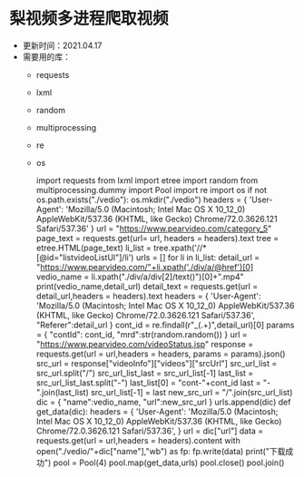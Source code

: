 # 梨视频多进程爬取视频
- 更新时间：2021.04.17
- 需要用的库：
  - requests
  - lxml
  - random
  - multiprocessing
  - re
  - os

    import requests
    from lxml import etree
    import random
    from multiprocessing.dummy import Pool
    import re
    import os
    if not os.path.exists("./vedio"):
        os.mkdir("./vedio")
    headers = {
        'User-Agent': 'Mozilla/5.0 (Macintosh; Intel Mac OS X 10_12_0) AppleWebKit/537.36 (KHTML, like Gecko) Chrome/72.0.3626.121 Safari/537.36'
    }
    url = "https://www.pearvideo.com/category_5"
    page_text = requests.get(url= url, headers = headers).text
    tree = etree.HTML(page_text)
    li_list = tree.xpath('//*[@id="listvideoListUl"]/li')
    urls = []
    for li in li_list:
        detail_url = "https://www.pearvideo.com/"+li.xpath('./div/a/@href')[0]
        vedio_name = li.xpath("./div/a/div[2]/text()")[0]+".mp4"
        print(vedio_name,detail_url)
        detail_text = requests.get(url = detail_url,headers = headers).text
        headers = {
            'User-Agent': 'Mozilla/5.0 (Macintosh; Intel Mac OS X 10_12_0) AppleWebKit/537.36 (KHTML, like Gecko) Chrome/72.0.3626.121 Safari/537.36',
            "Referer":detail_url
        }
        cont_id = re.findall(r"_(.+)",detail_url)[0]
        params = {
        "contId": cont_id,
        "mrd":str(random.random())
        }
        url = "https://www.pearvideo.com/videoStatus.jsp"
        response = requests.get(url = url,headers = headers, params = params).json()
        src_url = response["videoInfo"]["videos"]["srcUrl"]
        src_url_list = src_url.split("/")
        src_url_list_last = src_url_list[-1]
        last_list = src_url_list_last.split("-")
        last_list[0] = "cont-"+cont_id
        last = "-".join(last_list)
        src_url_list[-1] = last
        new_src_url = "/".join(src_url_list)
        dic = {
            "name":vedio_name,
            "url":new_src_url
        }
        urls.append(dic)
    def get_data(dic):
        headers = {
            'User-Agent': 'Mozilla/5.0 (Macintosh; Intel Mac OS X 10_12_0) AppleWebKit/537.36 (KHTML, like Gecko) Chrome/72.0.3626.121 Safari/537.36',
        }
        url = dic["url"]
        data = requests.get(url = url,headers = headers).content
        with open("./vedio/"+dic["name"],"wb") as fp:
            fp.write(data)
            print("下载成功")
    pool = Pool(4)
    pool.map(get_data,urls)
    pool.close()
    pool.join()
